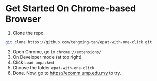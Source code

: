 # Get Started On Chrome-based Browser

1. Clone the repo.
```bash
git clone https://github.com/tengxing-tan/epat-with-one-click.git
```
2. Open Chrome, go to `chrome://extensions/`
3. On Developer mode (at top right)
4. Click `Load unpacked`
5. Choose the folder `epat-with-one-click`
6. Done. Now, go to https://ecomm.ump.edu.my to try.
